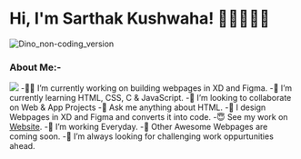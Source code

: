 # Hi, I'm Sarthak Kushwaha! 💪🏻👋🇮🇳
![Dino_non-coding_version](https://media.giphy.com/media/nGMnDqebzDcfm/source.gif)
### About Me:-
![](https://visitor-badge.glitch.me/badge?page_id=sarthak-kushwaha.sarthak-kushwaha&style=flat-square&color=0088cc)
-💪🏻 I’m currently working on building webpages in XD and Figma.
-🌱 I’m currently learning HTML, CSS, C & JavaScript.
-👀 I’m looking to collaborate on Web & App Projects
-💬 Ask me anything about HTML.
-🙌 I design Webpages in XD and Figma and converts it into code.
-😇 See my work on [Website](https://angryfighter3.netlify.app).
-🧐 I’m working Everyday.
-🤩 Other Awesome Webpages are coming soon.
-🌋 I’m always looking for challenging work oppurtunities ahead.
